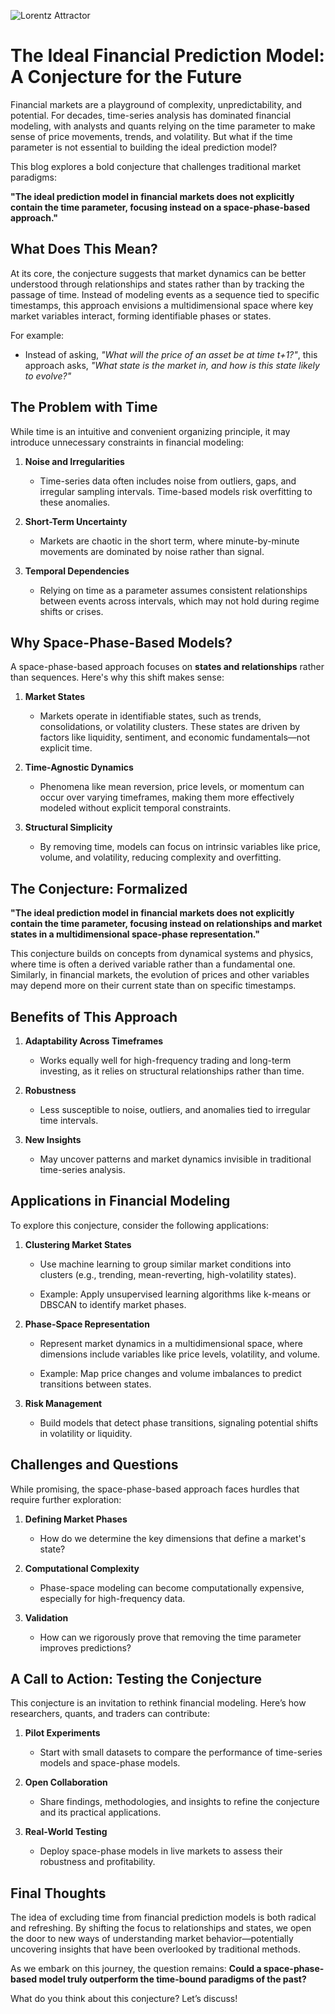  ![Lorentz Attractor](figures/lorentz-attractor.png)

# The Ideal Financial Prediction Model: A Conjecture for the Future


Financial markets are a playground of complexity, unpredictability, and potential. For decades, time-series analysis has dominated financial modeling, with analysts and quants relying on the time parameter to make sense of price movements, trends, and volatility. But what if the time parameter is not essential to building the ideal prediction model?

This blog explores a bold conjecture that challenges traditional market paradigms:

**"The ideal prediction model in financial markets does not explicitly contain the time parameter, focusing instead on a space-phase-based approach."**



## What Does This Mean?

At its core, the conjecture suggests that market dynamics can be better understood through relationships and states rather than by tracking the passage of time. Instead of modeling events as a sequence tied to specific timestamps, this approach envisions a multidimensional space where key market variables interact, forming identifiable phases or states.

For example:

*   Instead of asking, _"What will the price of an asset be at time t+1?"_, this approach asks, _"What state is the market in, and how is this state likely to evolve?"_


## The Problem with Time

While time is an intuitive and convenient organizing principle, it may introduce unnecessary constraints in financial modeling:

1.  **Noise and Irregularities**

    *   Time-series data often includes noise from outliers, gaps, and irregular sampling intervals. Time-based models risk overfitting to these anomalies.

2.  **Short-Term Uncertainty**

    *   Markets are chaotic in the short term, where minute-by-minute movements are dominated by noise rather than signal.

3.  **Temporal Dependencies**

    *   Relying on time as a parameter assumes consistent relationships between events across intervals, which may not hold during regime shifts or crises.



## Why Space-Phase-Based Models?

A space-phase-based approach focuses on **states and relationships** rather than sequences. Here's why this shift makes sense:

1.  **Market States**

    *   Markets operate in identifiable states, such as trends, consolidations, or volatility clusters. These states are driven by factors like liquidity, sentiment, and economic fundamentals—not explicit time.


2.  **Time-Agnostic Dynamics**

    *   Phenomena like mean reversion, price levels, or momentum can occur over varying timeframes, making them more effectively modeled without explicit temporal constraints.

3.  **Structural Simplicity**

    *   By removing time, models can focus on intrinsic variables like price, volume, and volatility, reducing complexity and overfitting.



## The Conjecture: Formalized

**"The ideal prediction model in financial markets does not explicitly contain the time parameter, focusing instead on relationships and market states in a multidimensional space-phase representation."**

This conjecture builds on concepts from dynamical systems and physics, where time is often a derived variable rather than a fundamental one. Similarly, in financial markets, the evolution of prices and other variables may depend more on their current state than on specific timestamps.



## Benefits of This Approach

1.  **Adaptability Across Timeframes**

    *   Works equally well for high-frequency trading and long-term investing, as it relies on structural relationships rather than time.

2.  **Robustness**

    *   Less susceptible to noise, outliers, and anomalies tied to irregular time intervals.

3.  **New Insights**

    *   May uncover patterns and market dynamics invisible in traditional time-series analysis.



## Applications in Financial Modeling

To explore this conjecture, consider the following applications:

1.  **Clustering Market States**

    *   Use machine learning to group similar market conditions into clusters (e.g., trending, mean-reverting, high-volatility states).

    *   Example: Apply unsupervised learning algorithms like k-means or DBSCAN to identify market phases.

2.  **Phase-Space Representation**

    *   Represent market dynamics in a multidimensional space, where dimensions include variables like price levels, volatility, and volume.

    *   Example: Map price changes and volume imbalances to predict transitions between states.

3.  **Risk Management**

    *   Build models that detect phase transitions, signaling potential shifts in volatility or liquidity.



## Challenges and Questions

While promising, the space-phase-based approach faces hurdles that require further exploration:

1.  **Defining Market Phases**

    *   How do we determine the key dimensions that define a market's state?

2.  **Computational Complexity**

    *   Phase-space modeling can become computationally expensive, especially for high-frequency data.

3.  **Validation**

    *   How can we rigorously prove that removing the time parameter improves predictions?



## A Call to Action: Testing the Conjecture

This conjecture is an invitation to rethink financial modeling. Here’s how researchers, quants, and traders can contribute:

1.  **Pilot Experiments**

    *   Start with small datasets to compare the performance of time-series models and space-phase models.

2.  **Open Collaboration**

    *   Share findings, methodologies, and insights to refine the conjecture and its practical applications.

3.  **Real-World Testing**

    *   Deploy space-phase models in live markets to assess their robustness and profitability.



## Final Thoughts

The idea of excluding time from financial prediction models is both radical and refreshing. By shifting the focus to relationships and states, we open the door to new ways of understanding market behavior—potentially uncovering insights that have been overlooked by traditional methods.

As we embark on this journey, the question remains: **Could a space-phase-based model truly outperform the time-bound paradigms of the past?**



What do you think about this conjecture? Let’s discuss!

